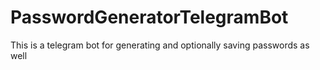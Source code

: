# PasswordGeneratorTelegramBot

This is a telegram bot for generating and optionally saving passwords as well
